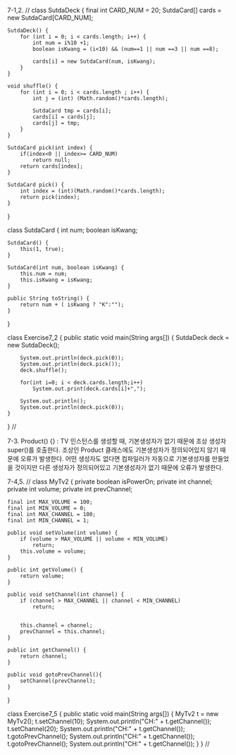 7-1,2.
//
class SutdaDeck {
    final int CARD_NUM = 20;
    SutdaCard[] cards = new SutdaCard[CARD_NUM];

    SutdaDeck() {
        for (int i = 0; i < cards.length; i++) {
            int num = i%10 +1;
            boolean isKwang = (i<10) && (num==1 || num ==3 || num ==8);
            
            cards[i] = new SutdaCard(num, isKwang);
        }
    }

    void shuffle() {
        for (int i = 0; i < cards.length ; i++) {
            int j = (int) (Math.random()*cards.length);
            
            SutdaCard tmp = cards[i];
            cards[i] = cards[j];
            cards[j] = tmp;
        }
    }

    SutdaCard pick(int index) {
        if(index<0 || index>= CARD_NUM)
            return null;
        return cards[index];
    }

    SutdaCard pick() {
        int index = (int)(Math.random()*cards.length);
        return pick(index); 
    }
} 

class SutdaCard {
    int num;
    boolean isKwang;

    SutdaCard() {
        this(1, true);
    }

    SutdaCard(int num, boolean isKwang) {
        this.num = num;
        this.isKwang = isKwang;
    }

    public String toString() {
        return num + ( isKwang ? "K":"");
    }
}

class Exercise7_2 {
    public static void main(String args[]) {
        SutdaDeck deck = new SutdaDeck();

        System.out.println(deck.pick(0));
        System.out.println(deck.pick());
        deck.shuffle();

        for(int i=0; i < deck.cards.length;i++)
            System.out.print(deck.cards[i]+",");

        System.out.println();
        System.out.println(deck.pick(0));
    }
}
//



7-3.
Product() {} 
: TV 인스턴스를 생성할 때, 기본생성자가 없기 때문에 조상 생성자 super()를 호출한다.
조상인 Product 클래스에도 기본생성자가 정의되어있지 않기 때문에 오류가 발생한다.
어떤 생성자도 없다면 컴파일러가 자동으로 기본생성자를 만들었을 것이지만 다른 생성자가 정의되어있고 기본생성자가 없기 때문에 오류가 발생한다.

7-4,5.
//
class MyTv2 {
    private boolean isPowerOn;
    private int channel;
    private int volume;
    private int prevChannel;

    final int MAX_VOLUME = 100;
    final int MIN_VOLUME = 0;
    final int MAX_CHANNEL = 100;
    final int MIN_CHANNEL = 1;

    public void setVolume(int volume) {
        if (volume > MAX_VOLUME || volume < MIN_VOLUME)
            return;
        this.volume = volume;
    }

    public int getVolume() {
        return volume;
    }

    public void setChannel(int channel) {
        if (channel > MAX_CHANNEL || channel < MIN_CHANNEL)
            return;


        this.channel = channel;
        prevChannel = this.channel;
    }

    public int getChannel() {
        return channel;
    }

    public void gotoPrevChannel(){
        setChannel(prevChannel);
    }

}

class Exercise7_5 {
    public static void main(String args[]) {
        MyTv2 t = new MyTv2();
        t.setChannel(10);
        System.out.println("CH:" + t.getChannel());
        t.setChannel(20);
        System.out.println("CH:" + t.getChannel());
        t.gotoPrevChannel();
        System.out.println("CH:" + t.getChannel());
        t.gotoPrevChannel();
        System.out.println("CH:" + t.getChannel());
    }
}
//

